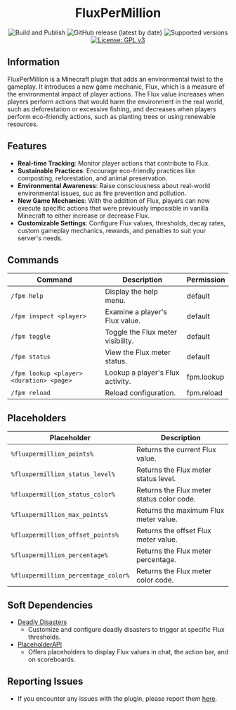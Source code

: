 <h1 align="center">FluxPerMillion</h1>

<p align="center">
	<img src="https://img.shields.io/github/actions/workflow/status/PieTw3lve/FluxPerMillion/maven.yml?style=for-the-badge&logo=GitHub" alt="Build and Publish"></a>
	<img src="https://img.shields.io/github/v/release/PieTw3lve/FluxPerMillion?display_name=tag&style=for-the-badge&label=Release" alt="GitHub release (latest by date)">
	<img src="https://img.shields.io/badge/Minecraft-1.20.2--1.21.1-orange.svg?style=for-the-badge" alt="Supported versions">
	<a href="https://www.gnu.org/licenses/gpl-3.0"><img src="https://img.shields.io/badge/License-GPLv3-blue.svg?style=for-the-badge" alt="License: GPL v3"></a>
</p>

## Information

FluxPerMillion is a Minecraft plugin that adds an environmental twist to the gameplay. It introduces a new game mechanic, Flux, which is a measure of the environmental impact of player actions. The Flux value increases when players perform actions that would harm the environment in the real world, such as deforestation or excessive fishing, and decreases when players perform eco-friendly actions, such as planting trees or using renewable resources.

## Features

- **Real-time Tracking**: Monitor player actions that contribute to Flux.
- **Sustainable Practices**: Encourage eco-friendly practices like composting, reforestation, and animal preservation.
- **Environmental Awareness**: Raise consciousness about real-world environmental issues, suc as fire prevention and pollution.
- **New Game Mechanics**: With the addition of Flux, players can now execute specific actions that were previously impossible in vanilla Minecraft to either increase or decrease Flux.
- **Customizable Settings**: Configure Flux values, thresholds, decay rates, custom gameplay mechanics, rewards, and penalties to suit your server's needs.

## Commands

| Command                                  | Description                       | Permission |
| ---------------------------------------- | --------------------------------- | ---------- |
| `/fpm help`                              | Display the help menu.            | default    |
| `/fpm inspect <player>`                  | Examine a player's Flux value.    | default    |
| `/fpm toggle`                            | Toggle the Flux meter visibility. | default    |
| `/fpm status`                            | View the Flux meter status.       | default    |
| `/fpm lookup <player> <duration> <page>` | Lookup a player's Flux activity.  | fpm.lookup |
| `/fpm reload`                            | Reload configuration.             | fpm.reload |

## Placeholders

| Placeholder                         | Description                               |
| ----------------------------------- | ----------------------------------------- |
| `%fluxpermillion_points%`           | Returns the current Flux value.           |
| `%fluxpermillion_status_level%`     | Returns the Flux meter status level.      |
| `%fluxpermillion_status_color%`     | Returns the Flux meter status color code. |
| `%fluxpermillion_max_points%`       | Returns the maximum Flux meter value.     |
| `%fluxpermillion_offset_points%`    | Returns the offset Flux meter value.      |
| `%fluxpermillion_percentage%`       | Returns the Flux meter percentage.        |
| `%fluxpermillion_percentage_color%` | Returns the Flux meter color code.        |

## Soft Dependencies

- [Deadly Disasters](https://www.spigotmc.org/resources/deadly-disasters.90806/)
  - Customize and configure deadly disasters to trigger at specific Flux thresholds.
- [PlaceholderAPI](https://www.spigotmc.org/resources/placeholderapi.6245/)
  - Offers placeholders to display Flux values in chat, the action bar, and on scoreboards.

## Reporting Issues

- If you encounter any issues with the plugin, please report them [here](https://github.com/PieTw3lve/FluxPerMillion/issues).
